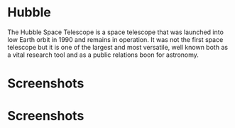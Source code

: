 # Hubble
The Hubble Space Telescope is a space telescope that was launched into low Earth orbit in
1990 and remains in operation. It was not the first space telescope but it is one of the largest
and most versatile, well known both as a vital research tool and as a public relations boon for astronomy.



# Screenshots
# Screenshots